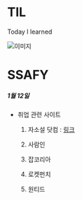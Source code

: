 # TIL
Today I learned

![이미지](https://cdn.idomin.com/news/photo/202108/769634_452493_1211.jpg)

# SSAFY

##### 1월 12일
  - 취업 관련 사이트
    
    1. 자소설 닷컴 : [링크](https://jasoseol.com/)
    
    2. 사람인
    
    3. 잡코리아
    
    4. 로켓펀치
    
    5. 원티드

